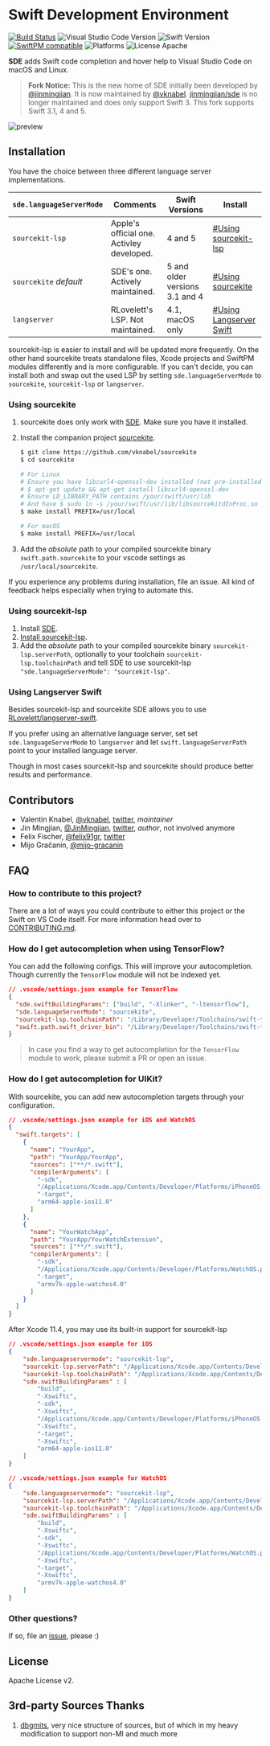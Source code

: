 # Swift Development Environment

[![Build Status](https://travis-ci.org/vknabel/swift-development-environment.svg?branch=master)](https://travis-ci.org/vknabel/swift-development-environment) ![Visual Studio Code Version](https://img.shields.io/badge/Visual%20Studio%20Code-1.17.0-6193DF.svg) ![Swift Version](https://img.shields.io/badge/Swift-3.1.0–5-orange.svg) [![SwiftPM compatible](https://img.shields.io/badge/SwiftPM-compatible-brightgreen.svg)](https://github.com/apple/swift-package-manager) ![Platforms](https://img.shields.io/badge/Platform-Linux|macOS-lightgrey.svg) ![License Apache](https://img.shields.io/badge/License-Apache%20v2-lightgrey.svg)

**SDE** adds Swift code completion and hover help to Visual Studio Code on macOS and Linux.

> **Fork Notice:** This is the new home of SDE initially been developed by [@jinmingjian](https://github.com/jinmingjian). It is now maintained by [@vknabel](https://github.com/vknabel). [jinmingjian/sde](https://github.com/jinmingjian/sde) is no longer maintained and does only support Swift 3. This fork supports Swift 3.1, 4 and 5.

![preview](docs/preview.gif)

## Installation

You have the choice between three different language server implementations.

| `sde.languageServerMode` | Comments                                  | Swift Versions                 | Install                                            |
| ------------------------ | ----------------------------------------- | ------------------------------ | -------------------------------------------------- |
| `sourcekit-lsp`          | Apple's official one. Activley developed. | 4 and 5                        | [#Using sourcekit-lsp](#Using-sourcekit-lsp)       |
| `sourcekite` _default_   | SDE's one. Actively maintained.           | 5 and older versions 3.1 and 4 | [#Using sourcekite](#Using-sourcekite)             |
| `langserver`             | RLovelett's LSP. Not maintained.          | 4.1, macOS only                | [#Using Langserver Swift](#Using-Langserver-Swift) |

sourcekit-lsp is easier to install and will be updated more frequently. On the other hand sourcekite treats standalone files, Xcode projects and SwiftPM modules differently and is more configurable. If you can't decide, you can install both and swap out the used LSP by setting `sde.languageServerMode` to `sourcekite`, `sourcekit-lsp` or `langserver`.

### Using sourcekite

1. sourcekite does only work with [SDE](https://marketplace.visualstudio.com/items?itemName=vknabel.vscode-swift-development-environment). Make sure you have it installed.
2. Install the companion project [sourcekite](https://github.com/vknabel/sourcekite).

   ```bash
   $ git clone https://github.com/vknabel/sourcekite
   $ cd sourcekite

   # For Linux
   # Ensure you have libcurl4-openssl-dev installed (not pre-installed)
   # $ apt-get update && apt-get install libcurl4-openssl-dev
   # Ensure LD_LIBRARY_PATH contains /your/swift/usr/lib
   # And have $ sudo ln -s /your/swift/usr/lib/libsourcekitdInProc.so /usr/lib/libsourcekitdInProc.so
   $ make install PREFIX=/usr/local

   # For macOS
   $ make install PREFIX=/usr/local
   ```

3. Add the _absolute_ path to your compiled sourcekite binary `swift.path.sourcekite` to your vscode settings as `/usr/local/sourcekite`.

If you experience any problems during installation, file an issue. All kind of feedback helps especially when trying to automate this.

### Using sourcekit-lsp

1. Install [SDE](https://marketplace.visualstudio.com/items?itemName=vknabel.vscode-swift-development-environment).
2. [Install sourcekit-lsp](https://github.com/apple/sourcekit-lsp#building-sourcekit-lsp).
3. Add the _absolute_ path to your compiled sourcekite binary `sourcekit-lsp.serverPath`, optionally to your toolchain `sourcekit-lsp.toolchainPath` and tell SDE to use sourcekit-lsp `"sde.languageServerMode": "sourcekit-lsp"`.

### Using Langserver Swift

Besides sourcekit-lsp and sourcekite SDE allows you to use [RLovelett/langserver-swift](https://github.com/RLovelett/langserver-swift).

If you prefer using an alternative language server, set set `sde.languageServerMode` to `langserver` and let `swift.languageServerPath` point to your installed language server.

Though in most cases sourcekit-lsp and sourcekite should produce better results and performance.

## Contributors

- Valentin Knabel, [@vknabel](https://github.com/vknabel), [twitter](https://twitter.com/vknabel), _maintainer_
- Jin Mingjian, [@JinMingjian](https://github.com/JinMingjian), [twitter](https://twitter.com/JinMingjian), _author_, not involved anymore
- Felix Fischer, [@felix91gr](https://github.com/felix91gr), [twitter](https://twitter.com/FelixFischer91)
- Mijo Gračanin, [@mijo-gracanin](https://github.com/mijo-gracanin)

## FAQ

### How to contribute to this project?

There are a lot of ways you could contribute to either this project or the Swift on VS Code itself. For more information head over to [CONTRIBUTING.md](./CONTRIBUTING.md).

### How do I get autocompletion when using TensorFlow?

You can add the following configs. This will improve your autocompletion. Though currently the `TensorFlow` module will not be indexed yet.

```json
// .vscode/settings.json example for TensorFlow
{
  "sde.swiftBuildingParams": ["build", "-Xlinker", "-ltensorflow"],
  "sde.languageServerMode": "sourcekite",
  "sourcekit-lsp.toolchainPath": "/Library/Developer/Toolchains/swift-tensorflow-RELEASE-0.3.1.xctoolchain",
  "swift.path.swift_driver_bin": "/Library/Developer/Toolchains/swift-tensorflow-RELEASE-0.3.1.xctoolchain/usr/bin/swift"
}
```

> In case you find a way to get autocompletion for the `TensorFlow` module to work, please submit a PR or open an issue.

### How do I get autocompletion for UIKit?

With sourcekite, you can add new autocompletion targets through your configuration.

```json
// .vscode/settings.json example for iOS and WatchOS
{
  "swift.targets": [
    {
      "name": "YourApp",
      "path": "YourApp/YourApp",
      "sources": ["**/*.swift"],
      "compilerArguments": [
        "-sdk",
        "/Applications/Xcode.app/Contents/Developer/Platforms/iPhoneOS.platform/Developer/SDKs/iPhoneOS.sdk",
        "-target",
        "arm64-apple-ios11.0"
      ]
    },
    {
      "name": "YourWatchApp",
      "path": "YourApp/YourWatchExtension",
      "sources": ["**/*.swift"],
      "compilerArguments": [
        "-sdk",
        "/Applications/Xcode.app/Contents/Developer/Platforms/WatchOS.platform/Developer/SDKs/WatchOS.sdk",
        "-target",
        "armv7k-apple-watchos4.0"
      ]
    }
  ]
}
```

After Xcode 11.4, you may use its built-in support for sourcekit-lsp
```json
// .vscode/settings.json example for iOS
{
    "sde.languageservermode": "sourcekit-lsp",
    "sourcekit-lsp.serverPath": "/Applications/Xcode.app/Contents/Developer/Toolchains/XcodeDefault.xctoolchain/usr/bin/sourcekit-lsp",
    "sourcekit-lsp.toolchainPath": "/Applications/Xcode.app/Contents/Developer/Toolchains/XcodeDefault.xctoolchain",
    "sde.swiftBuildingParams" : [
        "build",
        "-Xswiftc",
        "-sdk",
        "-Xswiftc",
        "/Applications/Xcode.app/Contents/Developer/Platforms/iPhoneOS.platform/Developer/SDKs/iPhoneOS.sdk",
        "-Xswiftc",
        "-target",
        "-Xswiftc",
        "arm64-apple-ios11.0"
    ]
}
```

```json
// .vscode/settings.json example for WatchOS
{
    "sde.languageservermode": "sourcekit-lsp",
    "sourcekit-lsp.serverPath": "/Applications/Xcode.app/Contents/Developer/Toolchains/XcodeDefault.xctoolchain/usr/bin/sourcekit-lsp",
    "sourcekit-lsp.toolchainPath": "/Applications/Xcode.app/Contents/Developer/Toolchains/XcodeDefault.xctoolchain",
    "sde.swiftBuildingParams" : [
        "build",
        "-Xswiftc",
        "-sdk",
        "-Xswiftc",
        "/Applications/Xcode.app/Contents/Developer/Platforms/WatchOS.platform/Developer/SDKs/WatchOS.sdk",
        "-Xswiftc",
        "-target",
        "-Xswiftc",
        "armv7k-apple-watchos4.0"
    ]
}
```


### Other questions?

If so, file an [issue](https://github.com/vknabel/swift-development-environment/issues), please :)

## License

Apache License v2.

## 3rd-party Sources Thanks

1. [dbgmits](https://github.com/enlight/dbgmits), very nice structure of sources, but of which in my heavy modification to support non-MI and much more
